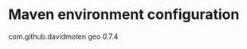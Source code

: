 # Maven environment configuration

<dependencies>
    <dependency>
      <groupId>com.github.davidmoten</groupId>
      <artifactId>geo</artifactId>
      <version>0.7.4</version>
    </dependency>
  </dependencies>
</dependencies>



